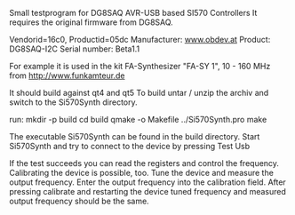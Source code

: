 Small testprogram for DG8SAQ AVR-USB based SI570 Controllers
It requires the original firmware from DG8SAQ.

Vendorid=16c0, Productid=05dc
Manufacturer: www.obdev.at
Product: DG8SAQ-I2C
Serial number: Beta1.1

For example it is used in the kit
FA-Synthesizer "FA-SY 1", 10 - 160 MHz from
http://www.funkamteur.de

It should build against qt4 and qt5
To build untar / unzip the archiv and switch to the Si570Synth directory.

run:
mkdir -p build
cd build
qmake -o Makefile ../Si570Synth.pro
make

The executable Si570Synth can be found in the build directory.
Start Si570Synth and try to connect to the device by pressing 
Test Usb

If the test succeeds you can read the registers and control the frequency.
Calibrating the device is possible, too.
Tune the device and measure the output frequency. Enter the output frequency into the calibration field.
After pressing 
calibrate
and restarting the device tuned frequency and measured output frequency should be the same.

